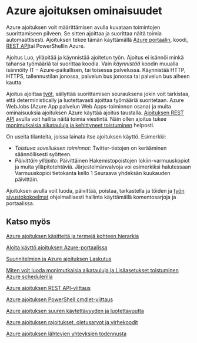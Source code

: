 <properties
 pageTitle="Azure ajoituksen ominaisuudet | Microsoft Azure"
 description="Azure ajoituksen voit määrittämisen avulla kuvataan toimintojen suorittamiseen pilveen. Se sitten ajoittaa ja suorittaa näitä toimia automaattisesti."
 services="scheduler"
 documentationCenter=".NET"
 authors="derek1ee"
 manager="kevinlam1"
 editor=""/>
<tags
 ms.service="scheduler"
 ms.workload="infrastructure-services"
 ms.tgt_pltfrm="na"
 ms.devlang="dotnet"
 ms.topic="hero-article"
 ms.date="08/18/2016"
 ms.author="deli"/>

# <a name="what-is-azure-scheduler"></a>Azure ajoituksen ominaisuudet

Azure ajoituksen voit määrittämisen avulla kuvataan toimintojen suorittamiseen pilveen. Se sitten ajoittaa ja suorittaa näitä toimia automaattisesti.  Ajoituksen tekee tämän käyttämällä [Azure portaalin](scheduler-get-started-portal.md), koodi, [REST API](https://msdn.microsoft.com/library/mt629143.aspx)tai PowerShellin Azure.

Ajoitus Luo, ylläpitää ja käynnistää ajoitetun työn.  Ajoitus ei isännöi minkä tahansa työmääriä tai suorittaa koodia. Vain _käynnistää_ koodin muualla isännöity IT – Azure-paikallisen, tai toisessa palvelussa. Käynnistää HTTP, HTTPS, tallennustilan jonossa, palvelun bus jonossa tai palvelun bus aiheen kautta.

Ajoitus ajoittaa [työt](scheduler-concepts-terms.md), säilyttää suorittamisen seurauksena jokin voit tarkistaa, että deterministically ja luotettavasti ajoittaa työmääriä suoritetaan. Azure WebJobs (Azure App palvelun Web Apps-toiminnon osana) ja muita ominaisuuksia ajoituksen Azure käyttää ajoitus taustalla. [Ajoituksen REST API](https://msdn.microsoft.com/library/mt629143.aspx) avulla voit hallita näitä toimia viestintä. Näin ollen ajoitus tukee [monimutkaisia aikatauluja ja kehittyneet toistuminen](scheduler-advanced-complexity.md) helposti.

On useita tilanteita, joissa lainata itse ajoituksen käyttö. Esimerkki:

+ _Toistuva sovelluksen toiminnot:_ Twitter-tietojen on kerääminen säännöllisesti syötteen.
+ _Päivittäin ylläpito:_ Päivittäinen Hakemistopoistojen lokiin-varmuuskopiot ja muita ylläpitotehtäviä. Järjestelmänvalvoja voi esimerkiksi halutessaan Varmuuskopioi tietokanta kello 1 Seuraava yhdeksän kuukauden päivittäin.

Ajoituksen avulla voit luoda, päivittää, poistaa, tarkastella ja töiden ja [työn sivustokokoelmat](scheduler-concepts-terms.md) ohjelmallisesti hallinta käyttämällä komentosarjoja ja portaalissa.

## <a name="see-also"></a>Katso myös

 [Azure ajoituksen käsitteitä ja termejä kohteen hierarkia](scheduler-concepts-terms.md)

 [Aloita käyttö ajoituksen Azure-portaalissa](scheduler-get-started-portal.md)

 [Suunnitelmien ja Azure ajoituksen Laskutus](scheduler-plans-billing.md)

 [Miten voit luoda monimutkaisia aikatauluja ja Lisäasetukset toistuminen Azure schedulerilla](scheduler-advanced-complexity.md)

 [Azure ajoituksen REST API-viittaus](https://msdn.microsoft.com/library/mt629143)

 [Azure ajoituksen PowerShell cmdlet-viittaus](scheduler-powershell-reference.md)

 [Azure ajoituksen suuren käytettävyyden ja luotettavuutta](scheduler-high-availability-reliability.md)

 [Azure ajoituksen rajoitukset, oletusarvot ja virhekoodit](scheduler-limits-defaults-errors.md)

 [Azure ajoituksen lähtevien yhteyksien todennusta](scheduler-outbound-authentication.md)
